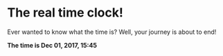 # The real time clock!

Ever wanted to know what the time is? Well, your journey is about to end!

**The time is Dec 01, 2017, 15:45**
